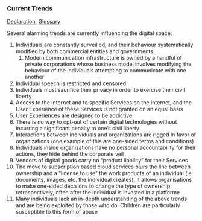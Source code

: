 ### Current Trends

[Declaration](https://github.com/opt-out-eu/declaration-of-digital-human-rights/blob/master/README.md), [Glossary](https://github.com/opt-out-eu/declaration-of-digital-human-rights/blob/master/Glossary.md)

Several alarming trends are currently influencing the digital space:

1. Individuals are constantly surveilled, and their behaviour systematically modified by both commercial entities and governments.
    1. Modern communication infrastructure is owned by a handful of private corporations whose business model involves modifying the behaviour of the individuals attempting to communicate with one another
2. Individual speech is restricted and censored 
3. Individuals must sacrifice their privacy in order to exercise their civil liberty
4. Access to the Internet and to specific Services on the Internet, and the User Experience of these Services is not granted on an equal basis
5. User Experiences are designed to be addictive
6. There is no way to opt-out of certain digital technologies without incurring a significant penalty to one’s civil liberty 
7. Interactions between individuals and organizations are rigged in favor of organizations (one example of this are one-sided terms and conditions)
8. Individuals inside organizations have no personal accountability for their actions, they hide behind the corporate veil
9. Vendors of digital goods carry no “product liability” for their Services
10. The move to subscription based cloud services blurs the line between ownership and a “license to use” the work products of an individual (ie. documents, images, etc. the individual creates). It allows organisations to make one-sided decisions to change the type of ownership retrospectively, often after the individual is invested in a platforme
11. Many individuals lack an in-depth understanding of the above trends and are being exploited by those who do. Children are particularly susceptible to this form of abuse 

